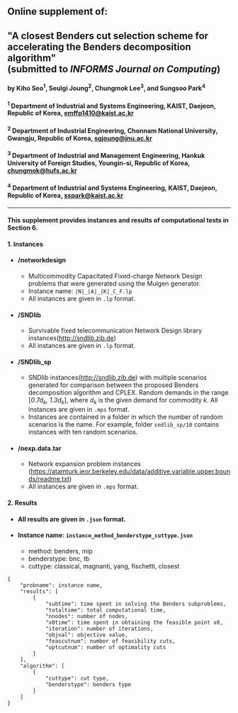 ## Online supplement of: 


## "A closest Benders cut selection scheme for accelerating the Benders decomposition algorithm" <br>(submitted to *INFORMS Journal on Computing*)


#### by Kiho Seo<sup>1</sup>, Seulgi Joung<sup>2</sup>, Chungmok Lee<sup>3</sup>, and Sungsoo Park<sup>4</sup>

#### <sup>1</sup> Department of Industrial and Systems Engineering, KAIST, Daejeon, Republic of Korea, emffp1410@kaist.ac.kr

#### <sup>2</sup> Department of Industrial Engineering, Chonnam National University, Gwangju, Republic of Korea, sgjoung@jnu.ac.kr

#### <sup>3</sup> Department of Industrial and Management Engineering, Hankuk University of Foreign Studies, Youngin-si, Republic of Korea, chungmok@hufs.ac.kr

#### <sup>4</sup> Department of Industrial and Systems Engineering, KAIST, Daejeon, Republic of Korea, sspark@kaist.ac.kr

------------------------------------------------------------------------

#### This supplement provides instances and results of computational tests in Section 6. 

#### 1. Instances
+ #### /networkdesign
  + Multicommodity Capacitated Fixed-charge Network Design problems that were generated using the Mulgen generator.
  + Instance name: `|N|_|A|_|K|_C_F.lp`
  + All instances are given in `.lp` format.
+ #### /SNDlib
  + Survivable fixed telecommunication Network Design library instances(http://sndlib.zib.de)
  + All instances are given in `.lp` format.
+ #### /SNDlib_sp
  + SNDlib instances(http://sndlib.zib.de) with multiple scenarios generated for comparison between the proposed Benders decomposition algorithm and CPLEX. Random demands in the range [*0.7d<sub>k</sub>, 1.3d<sub>k</sub>*], where *d<sub>k</sub>* is the given demand for commodity *k*. All instances are given in `.mps` format.
  + Instances are contained in a folder in which the number of random scenarios is the name. For example, folder `sndlib_sp/10` contains instances with ten random scenarios.
+ #### /nexp.data.tar
  + Network expansion problem instances (https://atamturk.ieor.berkeley.edu/data/additive.variable.upper.bounds/readme.txt)
  + All instances are given in `.mps` format.

#### 2. Results

+ #### All results are given in `.json` format.
+ #### Instance name: `instance_method_benderstype_cuttype.json`
  + method: benders, mip
  + benderstype: bnc, tb
  + cuttype: classical, magnanti, yang, fischetti, closest

```jsonc
{
	"probname": instance name,
	"results": [
		{
			"subtime": time spent in solving the Benders subproblems,
			"totaltime": total computational time,
			"nnodes": number of nodes,
			"x0time": time spent in obtaining the feasible point x0,
			"iteration": number of iterations,
			"objval": objective value,
			"feascutnum": number of feasibility cuts,
			"optcutnum": number of optimality cuts
		}
	],
	"algorithm": [
		{
			"cuttype": cut type,
			"benderstype": benders type
		}
	]
}
```

